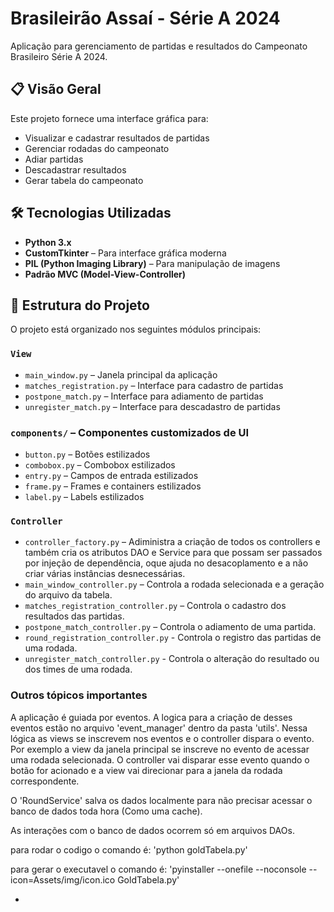 # Brasileirão Assaí - Série A 2024

Aplicação para gerenciamento de partidas e resultados do Campeonato Brasileiro Série A 2024.

## 📋 Visão Geral

Este projeto fornece uma interface gráfica para:

- Visualizar e cadastrar resultados de partidas  
- Gerenciar rodadas do campeonato  
- Adiar partidas  
- Descadastrar resultados  
- Gerar tabela do campeonato  

## 🛠 Tecnologias Utilizadas

- **Python 3.x**  
- **CustomTkinter** – Para interface gráfica moderna  
- **PIL (Python Imaging Library)** – Para manipulação de imagens  
- **Padrão MVC (Model-View-Controller)**  

## 📁 Estrutura do Projeto

O projeto está organizado nos seguintes módulos principais:

### `View`

- `main_window.py` – Janela principal da aplicação  
- `matches_registration.py` – Interface para cadastro de partidas  
- `postpone_match.py` – Interface para adiamento de partidas  
- `unregister_match.py` – Interface para descadastro de partidas  

### `components/` – Componentes customizados de UI

- `button.py` – Botões estilizados  
- `combobox.py` – Combobox estilizados  
- `entry.py` – Campos de entrada estilizados  
- `frame.py` – Frames e containers estilizados  
- `label.py` – Labels estilizados

### `Controller`
- `controller_factory.py` – Adiministra a criação de todos os controllers e também cria os atributos DAO e Service para que possam ser passados por injeção de dependência, oque ajuda no desacoplamento e a não criar várias instâncias desnecessárias.
- `main_window_controller.py` – Controla a rodada selecionada e a geração do arquivo da tabela.  
- `matches_registration_controller.py` – Controla o cadastro dos resultados das partidas.
- `postpone_match_controller.py` – Controla o adiamento de uma partida.
- `round_registration_controller.py` - Controla o registro das partidas de uma rodada.
- `unregister_match_controller.py` - Controla o alteração do resultado ou dos times de uma rodada.

### Outros tópicos importantes
A aplicação é guiada por eventos. A logica para a criação de desses eventos estão no arquivo 'event_manager' dentro da pasta 'utils'. Nessa lógica as views se inscrevem nos eventos e o controller dispara o evento. Por exemplo a view da janela principal se inscreve no evento de acessar uma rodada selecionada. O controller vai disparar esse evento quando o botão for acionado e a view vai direcionar para a janela da rodada correspondente.

O 'RoundService' salva os dados localmente para não precisar acessar o banco de dados toda hora (Como uma cache).

As interações com o banco de dados ocorrem só em arquivos DAOs.

para rodar o codigo o comando é: 'python goldTabela.py'

para gerar o executavel o comando é: 'pyinstaller --onefile --noconsole --icon=Assets/img/icon.ico GoldTabela.py'


- 
